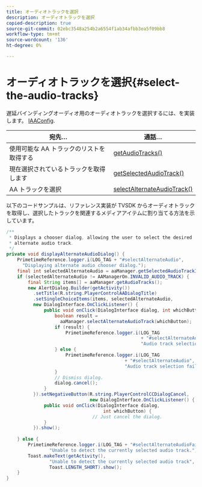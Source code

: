 ```yaml
---
title: オーディオトラックを選択
description: オーディオトラックを選択
copied-description: true
source-git-commit: 02ebc3548a254b2a6554f1ab34afbb3ea5f09bb8
workflow-type: tm+mt
source-wordcount: '136'
ht-degree: 0%

---
```


# オーディオトラックを選択{#select-the-audio-tracks}

遅延バインディングオーディオ用のオーディオトラックを選択するには、を実装します。 [IAAConfig](https://help.adobe.com/en_US/primetime/api/reference_implementation/android/javadoc/com/adobe/primetime/reference/config/IAAConfig.html).

| 宛先… | 通話… |
|---|---|
| 使用可能な AA トラックのリストを取得する | [getAudioTracks()](https://help.adobe.com/en_US/primetime/api/reference_implementation/android/javadoc/com/adobe/primetime/reference/manager/AAManager.html#getAudioTracks()) |
| 現在選択されているトラックを取得します | [getSelectedAudioTrack()](https://help.adobe.com/en_US/primetime/api/reference_implementation/android/javadoc/com/adobe/primetime/reference/manager/AAManager.html#getSelectedAudioTrack()) |
| AA トラックを選択 | [selectAlternateAudioTrack()](https://help.adobe.com/en_US/primetime/api/reference_implementation/android/javadoc/com/adobe/primetime/reference/manager/AAManager.html#selectAlternateAudioTrack(int)) |

以下のコードサンプルは、リファレンス実装が TVSDK からオーディオトラックを取得し、選択したトラックを関連するメディアアイテムに割り当てる方法を示しています。

```java
/** 
 * Displays a chooser dialog, allowing the user to select the desired 
 * alternate audio track. 
 */ 
private void displayAlternateAudioDialog() { 
    PrimetimeReference.logger.i(LOG_TAG + "#selectAlternateAudio", 
      "Displaying alternate audio chooser dialog."); 
    final int selectedAlternateAudio = aaManager.getSelectedAudioTrackIndex(); 
    if (selectedAlternateAudio != AAManagerOn.INVALID_AUDIO_TRACK) { 
        final String items[] = aaManager.getAudioTracks(); 
        new AlertDialog.Builder(getActivity()) 
          .setTitle(R.string.PlayerControlAADialogTitle) 
          .setSingleChoiceItems(items, selectedAlternateAudio, 
          new DialogInterface.OnClickListener() { 
              public void onClick(DialogInterface dialog, int whichButton) { 
                  boolean result =  
                    aaManager.selectAlternateAudioTrack(whichButton); 
                  if (result) { 
                      PrimetimeReference.logger.i(LOG_TAG 
                                                  + "#selectAlternateAudio", 
                                                  "Audio track selection successful"); 
                  } else { 
                      PrimetimeReference.logger.i(LOG_TAG 
                                            + "#selectAlternateAudio", 
                                            "Audio track selection failed"); 
                  } 
                  // Dismiss dialog. 
                  dialog.cancel(); 
              } 
          }).setNegativeButton(R.string.PlayerControlCCDialogCancel, 
                               new DialogInterface.OnClickListener() { 
              public void onClick(DialogInterface dialog, 
                                    int whichButton) { 
                                // Just cancel the dialog. 
              } 
          }).show(); 
 
    } else { 
        PrimetimeReference.logger.i(LOG_TAG + "#selectAlternateAudioFailed", 
                "Unable to detect the currently selected audio track."); 
        Toast.makeText(getActivity(), 
                "Unable to detect the currently selected audio track", 
                Toast.LENGTH_SHORT).show(); 
    } 
} 
```
